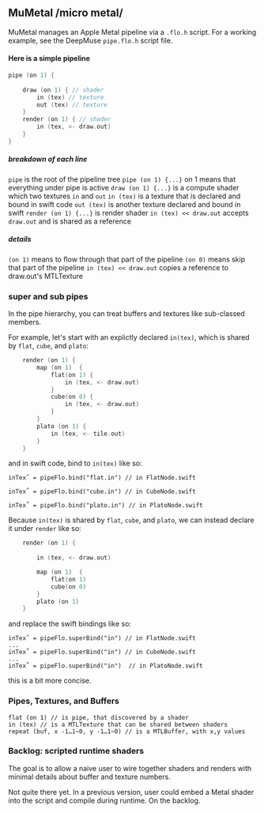 ## MuMetal /micro metal/

MuMetal manages an Apple Metal pipeline via a `.flo.h` script. For a working example, see the DeepMuse `pipe.flo.h` script file. 

#### Here is a simple pipeline 
```c
pipe (on 1) {
    
    draw (on 1) { // shader
        in (tex) // texture
        out (tex) // texture
    }
    render (on 1) { // shader
        in (tex, <- draw.out)
    }
} 
```
##### breakdown of each line

`pipe` is the root of the pipeline tree
`pipe (on 1) {...}` on 1 means that everything under pipe is active
`draw (on 1) {...}` is a compute shader which two textures `in` and `out`
`in (tex)` is a texture that is declared and bound in swift code
`out (tex)` is another texture declared and bound in swift
`render (on 1) {...}` is render shader 
`in (tex) << draw.out` accepts `draw.out` and is shared as a reference 

##### details 

 `(on 1)` means to flow through that part of the pipeline
 `(on 0)` means skip that part of the pipeline
 `in (tex) << draw.out` copies a reference to draw.out's MTLTexture

### super and sub pipes 

In the pipe hierarchy, you can treat buffers and textures like sub-classed members. 

For example, let's start with an explictly declared `in(tex)`, which is shared by `flat`, `cube`, and `plato`: 

```c
    render (on 1) {
        map (on 1)  {
            flat(on 1) {
                in (tex, <- draw.out)
            }
            cube(on 0) {
                in (tex, <- draw.out)
            } 
        }
        plato (on 1) {
            in (tex, <- tile.out)
        }
    }
```
and in swift code, bind to `in(tex)` like so: 

```
inTex˚ = pipeFlo.bind("flat.in") // in FlatNode.swift

inTex˚ = pipeFlo.bind("cube.in") // in CubeNode.swift

inTex˚ = pipeFlo.bind("plato.in") // in PlatoNode.swift
```

Because `in(tex)` is shared by `flat`, `cube`, and `plato`, we can instead declare it under `render` like so: 

```c
    render (on 1) {
        
        in (tex, <- draw.out)

        map (on 1)  {
            flat(on 1)
            cube(on 0) 
        }
        plato (on 1) 
    }
```
and replace the swift bindings like so: 

```
inTex˚ = pipeFlo.superBind("in") // in FlatNode.swift
...
inTex˚ = pipeFlo.superBind("in") // in CubeNode.swift
...
inTex˚ = pipeFlo.superBind("in")  // in PlatoNode.swift
```

this is a bit more concise. 


### Pipes, Textures, and Buffers
```
flat (on 1) // is pipe, that discovered by a shader
in (tex) // is a MTLTexture that can be shared between shaders
repeat (buf, x -1…1~0, y -1…1~0) // is a MTLBuffer, with x,y values
```

### Backlog: scripted runtime shaders

The goal is to allow a naive user to wire together shaders and renders with minimal details about buffer and texture numbers. 

Not quite there yet. In a previous version, user could embed a Metal shader into the script and compile during runtime. On the backlog.
